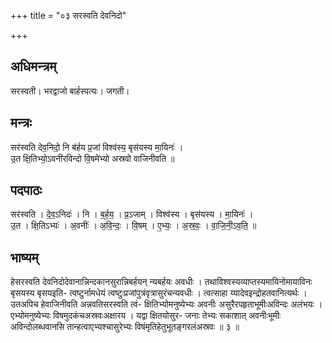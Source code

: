 +++
title = "०३ सरस्वति देवनिदो"

+++
## अधिमन्त्रम्
सरस्वती। भरद्वाजो बार्हस्पत्यः। जगती।

## मन्त्रः
सर॑स्वति देव॒निदो॒ नि ब॑र्हय प्र॒जां विश्व॑स्य॒ बृस॑यस्य मा॒यिनः॑ ।  
उ॒त क्षि॒तिभ्यो॒ऽवनी॑रविन्दो वि॒षमे॑भ्यो अस्रवो वाजिनीवति ॥

## पदपाठः
सर॑स्वति । दे॒व॒ऽनिदः॑ । नि । ब॒र्ह॒य॒ । प्र॒ऽजाम् । विश्व॑स्य । बृस॑यस्य । मा॒यिनः॑ ।  
उ॒त । क्षि॒तिऽभ्यः॑ । अ॒वनीः॑ । अ॒वि॒न्दः॒ । वि॒षम् । ए॒भ्यः॒ । अ॒स्र॒वः॒ । वा॒जि॒नी॒ऽव॒ति॒ ॥

## भाष्यम्
हेसरस्वति देवनिदोदेवानान्निन्दकानसुरान्निबर्हयन् न्यबर्हयः अवधीः । तथाविश्वस्यव्याप्तस्यमायिनोमायाविनः बृसयस्य बृसयइति- त्वष्टुर्नामधेयं त्वष्टुःप्रजांपुत्रंवृत्रासुरंचन्यवधीः । त्वत्साहा य्यादेवइन्द्रोहतवानित्यर्थः । उतअपिच हेवाजिनीवति अन्नवतिसरस्वति त्वं- क्षितिभ्योमनुष्येभ्यः अवनीः असुरैरपहृताभूमीःअविन्दः अलंभयः । एभ्योमनुष्येभ्यः विषमुदकंचअस्रवःअक्षारय । यद्वा क्षितयोसुर- जनाः तेभ्यः सकाशात् अवनीःभूमीः अविन्दोलब्धवानसि तान्हत्वाएभ्यश्चासुरेभ्यः विषंमृतिहेतुभूतङ्गरलंअस्रवः ॥ ३ ॥